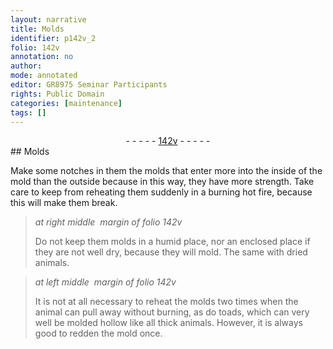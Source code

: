 ```yaml
---
layout: narrative
title: Molds
identifier: p142v_2
folio: 142v
annotation: no
author:
mode: annotated
editor: GR8975 Seminar Participants
rights: Public Domain
categories: [maintenance]
tags: []
---
```


 <div class="folio" align="center">- - - - - <a href="http://gallica.bnf.fr/ark:/12148/btv1b10500001g/f290.image" target="_blank">142v</a> - - - - - </div> 
## Molds

   <span class="activity"></span> 
Make some notches in them the molds that enter more into the inside of the mold than the outside because in this way, they have more strength. Take care to keep from reheating them suddenly in a burning hot fire, because this will make them break. 
 
> *at right middle  margin of folio 142v*
> 
>  Do not keep them molds in a humid place, nor an enclosed place if they are not well dry, because they will mold. The same with dried animals. 
 
> *at left middle  margin of folio 142v*
> 
>  It is not at all necessary to reheat the molds two times when the animal can pull away without burning, as do <span class="animal">toads</span>, which can very well be molded hollow like all thick animals. However, it is always good to redden the mold once. 
 